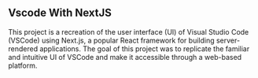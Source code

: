 ## Vscode With NextJS

This project is a recreation of the user interface (UI) of Visual Studio Code (VSCode) using Next.js, a popular React framework for building server-rendered applications. The goal of this project was to replicate the familiar and intuitive UI of VSCode and make it accessible through a web-based platform.
